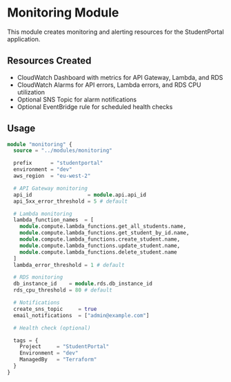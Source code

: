 # Monitoring Module

This module creates monitoring and alerting resources for the StudentPortal application.

## Resources Created

- CloudWatch Dashboard with metrics for API Gateway, Lambda, and RDS
- CloudWatch Alarms for API errors, Lambda errors, and RDS CPU utilization
- Optional SNS Topic for alarm notifications
- Optional EventBridge rule for scheduled health checks

## Usage

```terraform
module "monitoring" {
  source = "../modules/monitoring"

  prefix      = "studentportal"
  environment = "dev"
  aws_region  = "eu-west-2"

  # API Gateway monitoring
  api_id                  = module.api.api_id
  api_5xx_error_threshold = 5 # default

  # Lambda monitoring
  lambda_function_names  = [
    module.compute.lambda_functions.get_all_students.name,
    module.compute.lambda_functions.get_student_by_id.name,
    module.compute.lambda_functions.create_student.name,
    module.compute.lambda_functions.update_student.name,
    module.compute.lambda_functions.delete_student.name
  ]
  lambda_error_threshold = 1 # default

  # RDS monitoring
  db_instance_id    = module.rds.db_instance_id
  rds_cpu_threshold = 80 # default

  # Notifications
  create_sns_topic     = true
  email_notifications  = ["admin@example.com"]

  # Health check (optional)

  tags = {
    Project     = "StudentPortal"
    Environment = "dev"
    ManagedBy   = "Terraform"
  }
}
```
